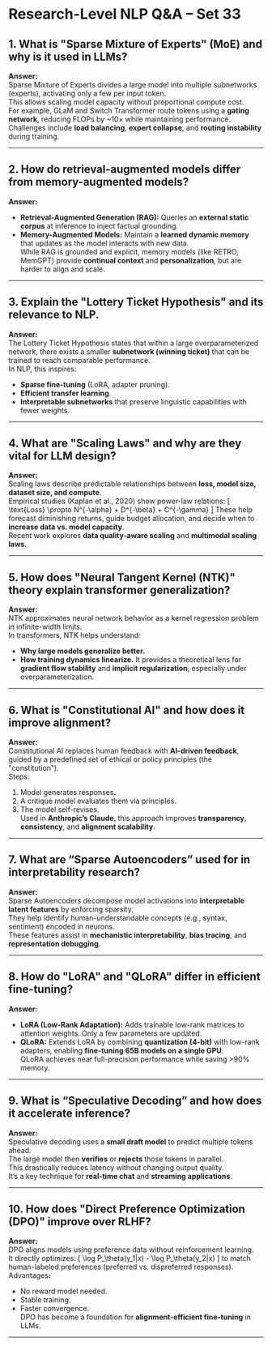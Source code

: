 # Research-Level NLP Q&A – Set 33

## 1. What is "Sparse Mixture of Experts" (MoE) and why is it used in LLMs?
**Answer:**  
Sparse Mixture of Experts divides a large model into multiple subnetworks (experts), activating only a few per input token.  
This allows scaling model capacity without proportional compute cost.  
For example, GLaM and Switch Transformer route tokens using a **gating network**, reducing FLOPs by ~10× while maintaining performance.  
Challenges include **load balancing**, **expert collapse**, and **routing instability** during training.

---

## 2. How do retrieval-augmented models differ from memory-augmented models?
**Answer:**  
- **Retrieval-Augmented Generation (RAG):** Queries an **external static corpus** at inference to inject factual grounding.  
- **Memory-Augmented Models:** Maintain a **learned dynamic memory** that updates as the model interacts with new data.  
While RAG is grounded and explicit, memory models (like RETRO, MemGPT) provide **continual context** and **personalization**, but are harder to align and scale.

---

## 3. Explain the "Lottery Ticket Hypothesis" and its relevance to NLP.
**Answer:**  
The Lottery Ticket Hypothesis states that within a large overparameterized network, there exists a smaller **subnetwork (winning ticket)** that can be trained to reach comparable performance.  
In NLP, this inspires:
- **Sparse fine-tuning** (LoRA, adapter pruning).
- **Efficient transfer learning**.
- **Interpretable subnetworks** that preserve linguistic capabilities with fewer weights.

---

## 4. What are "Scaling Laws" and why are they vital for LLM design?
**Answer:**  
Scaling laws describe predictable relationships between **loss, model size, dataset size, and compute**.  
Empirical studies (Kaplan et al., 2020) show power-law relations:
\[
\text{Loss} \propto N^{-\alpha} + D^{-\beta} + C^{-\gamma}
\]
These help forecast diminishing returns, guide budget allocation, and decide when to **increase data vs. model capacity**.  
Recent work explores **data quality-aware scaling** and **multimodal scaling laws**.

---

## 5. How does "Neural Tangent Kernel (NTK)" theory explain transformer generalization?
**Answer:**  
NTK approximates neural network behavior as a kernel regression problem in infinite-width limits.  
In transformers, NTK helps understand:
- **Why large models generalize better.**
- **How training dynamics linearize.**
It provides a theoretical lens for **gradient flow stability** and **implicit regularization**, especially under overparameterization.

---

## 6. What is "Constitutional AI" and how does it improve alignment?
**Answer:**  
Constitutional AI replaces human feedback with **AI-driven feedback**, guided by a predefined set of ethical or policy principles (the "constitution").  
Steps:
1. Model generates responses.
2. A critique model evaluates them via principles.
3. The model self-revises.  
Used in **Anthropic’s Claude**, this approach improves **transparency**, **consistency**, and **alignment scalability**.

---

## 7. What are “Sparse Autoencoders” used for in interpretability research?
**Answer:**  
Sparse Autoencoders decompose model activations into **interpretable latent features** by enforcing sparsity.  
They help identify human-understandable concepts (e.g., syntax, sentiment) encoded in neurons.  
These features assist in **mechanistic interpretability**, **bias tracing**, and **representation debugging**.

---

## 8. How do "LoRA" and "QLoRA" differ in efficient fine-tuning?
**Answer:**  
- **LoRA (Low-Rank Adaptation):** Adds trainable low-rank matrices to attention weights. Only a few parameters are updated.  
- **QLoRA:** Extends LoRA by combining **quantization (4-bit)** with low-rank adapters, enabling **fine-tuning 65B models on a single GPU**.  
QLoRA achieves near full-precision performance while saving >90% memory.

---

## 9. What is “Speculative Decoding” and how does it accelerate inference?
**Answer:**  
Speculative decoding uses a **small draft model** to predict multiple tokens ahead.  
The large model then **verifies** or **rejects** those tokens in parallel.  
This drastically reduces latency without changing output quality.  
It’s a key technique for **real-time chat** and **streaming applications**.

---

## 10. How does "Direct Preference Optimization (DPO)" improve over RLHF?
**Answer:**  
DPO aligns models using preference data without reinforcement learning.  
It directly optimizes:
\[
\log P_\theta(y_1|x) - \log P_\theta(y_2|x)
\]
to match human-labeled preferences (preferred vs. dispreferred responses).  
Advantages:
- No reward model needed.
- Stable training.
- Faster convergence.  
DPO has become a foundation for **alignment-efficient fine-tuning** in LLMs.

---
